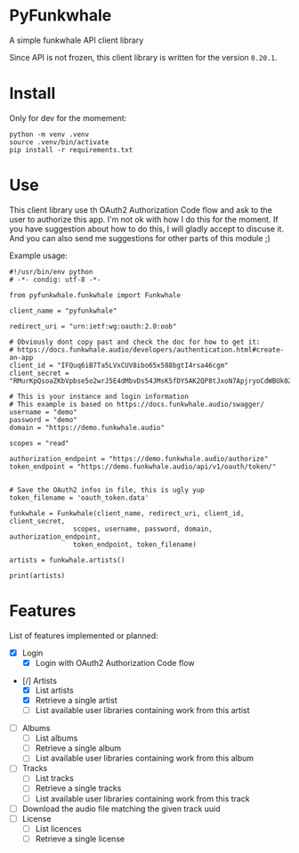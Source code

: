 # PyFunkwhale

A simple funkwhale API client library

Since API is not frozen, this client library is written for the version
`0.20.1`.

# Install

Only for dev for the momement:

```
python -m venv .venv
source .venv/bin/activate
pip install -r requirements.txt
```

# Use

This client library use th OAuth2 Authorization Code flow and ask to the user
to authorize this app. I'm not ok with how I do this for the moment. If you
have suggestion about how to do this, I will gladly accept to discuse it.
And you can also send me suggestions for other parts of this module ;)

Example usage:

```
#!/usr/bin/env python
# -*- condig: utf-8 -*-

from pyfunkwhale.funkwhale import Funkwhale

client_name = "pyfunkwhale"

redirect_uri = "urn:ietf:wg:oauth:2.0:oob"

# Obviously dont copy past and check the doc for how to get it:
# https://docs.funkwhale.audio/developers/authentication.html#create-an-app
client_id = "IFQuq6iB7Ta5LVxCUV8ibo65x588bgtI4rsa46cgm"
client_secret = "RMurKpQsoaZKbVpbse5o2wrJ5E4dMbvDs54JMsK5fDY5AK2QP8tJxoN7ApjryoCdWBUk02dExNTxzgUOZHFmSRcYdbJXbkLghXn6mvQMs9J8uIMpFIrehBp"

# This is your instance and login information
# This example is based on https://docs.funkwhale.audio/swagger/
username = "demo"
password = "demo"
domain = "https://demo.funkwhale.audio"

scopes = "read"

authorization_endpoint = "https://demo.funkwhale.audio/authorize"
token_endpoint = "https://demo.funkwhale.audio/api/v1/oauth/token/"


# Save the OAuth2 infos in file, this is ugly yup
token_filename = 'oauth_token.data'

funkwhale = Funkwhale(client_name, redirect_uri, client_id, client_secret,
                scopes, username, password, domain, authorization_endpoint,
                token_endpoint, token_filename)

artists = funkwhale.artists()

print(artists)
```

# Features

List of features implemented or planned:

- [x] Login
  - [x] Login with OAuth2 Authorization Code flow
- [/] Artists
  - [x] List artists
  - [x] Retrieve a single artist
  - [ ] List available user libraries containing work from this artist
- [ ] Albums
  - [ ] List albums
  - [ ] Retrieve a single album
  - [ ] List available user libraries containing work from this album
- [ ] Tracks
  - [ ] List tracks
  - [ ] Retrieve a single tracks
  - [ ] List available user libraries containing work from this track
- [ ] Download the audio file matching the given track uuid
- [ ] License
  - [ ] List licences
  - [ ] Retrieve a single license
